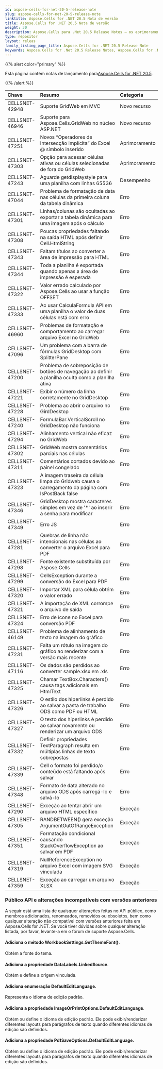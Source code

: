 ```yaml
---
id: aspose-cells-for-net-20-5-release-note
slug: aspose-cells-for-net-20-5-release-note
linktitle: Aspose.Cells for .NET 20.5 Nota de versão
title: Aspose.Cells for .NET 20.5 Nota de versão
weight: 30
description: Aspose.Cells para .Net 20.5 Release Notes – os aprimoramentos, novos recursos e correções mais recentes
type: repositor
layout: releas
family_listing_page_title: Aspose.Cells for .NET 20.5 Release Note
keywords: Aspose.Cells for .Net 20.5 Release Notes, Aspose.Cells for .Net 20.5 updates and fixe
---
```

{{% alert color="primary" %}}

 Esta página contém notas de lançamento para[Aspose.Cells for .NET 20.5](https://www.nuget.org/packages/Aspose.Cells/20.5.0).

{{% /alert %}}

|**Chave**|**Resumo**|**Categoria**|
| :- | :- | :- |
|CELLSNET-42948|Suporte GridWeb em MVC|Novo recurso|
|CELLSNET-46946|Suporte para Aspose.Cells.GridWeb no núcleo ASP.NET|Novo recurso|
|CELLSNET-47251|Novos “Operadores de Intersecção Implícita” do Excel @ símbolo inserido|Aprimoramento|
|CELLSNET-47303|Opção para acessar células ativas ou células selecionadas de fora do GridWeb|Aprimoramento|
|CELLSNET-47243|Aguarde getdisplaystyle para uma planilha com linhas 65536|Desempenho|
|CELLSNET-47044|Problema de formatação de data nas células da primeira coluna da tabela dinâmica|Erro|
|CELLSNET-47301|Linhas/colunas são ocultadas ao exportar a tabela dinâmica para uma imagem após o cálculo|Erro|
|CELLSNET-47308|Poucas propriedades faltando na saída HTML após definir Cell.HtmlString|Erro|
|CELLSNET-47343|Faltam títulos ao converter a área de impressão para HTML|Erro|
|CELLSNET-47344|Toda a planilha é exportada quando apenas a área de impressão é esperada|Erro|
|CELLSNET-47322|Valor errado calculado por Aspose.Cells ao usar a função OFFSET|Erro|
|CELLSNET-47333|Ao usar CalculaFormula API em uma planilha o valor de duas células está com erro|Erro|
|CELLSNET-46960|Problemas de formatação e comportamento ao carregar arquivo Excel no GridWeb|Erro|
|CELLSNET-47096|Um problema com a barra de fórmulas GridDesktop com SplitterPane|Erro|
|CELLSNET-47200|Problema de sobreposição de botões de navegação ao definir a planilha oculta como a planilha ativa|Erro|
|CELLSNET-47221|Exibir o número da linha corretamente no GridDesktop|Erro|
|CELLSNET-47228|Problema ao abrir o arquivo no GirdDesktop|Erro|
|CELLSNET-47240|FormulaBar.VerticalScroll no GridDesktop não funciona|Erro|
|CELLSNET-47294|Alinhamento vertical não eficaz no GridWeb|Erro|
|CELLSNET-47302|GridWeb mostra comentários parciais nas células|Erro|
|CELLSNET-47311|Comentários cortados devido ao painel congelado|Erro|
|CELLSNET-47323|A imagem traseira da célula limpa do Gridweb causa o carregamento da página com IsPostBack false|Erro|
|CELLSNET-47346|GridDesktop mostra caracteres simples em vez de '*' ao inserir a senha para modificar|Erro|
|CELLSNET-47349|Erro JS|Erro|
|CELLSNET-47281|Quebras de linha não intencionais nas células ao converter o arquivo Excel para PDF|Erro|
|CELLSNET-47298|Fonte existente substituída por Aspose.Cells|Erro|
|CELLSNET-47299|CellsException durante a conversão do Excel para PDF|Erro|
|CELLSNET-47320|Importar XML para célula obtém o valor errado|Erro|
|CELLSNET-47321|A importação de XML corrompe o arquivo de saída|Erro|
|CELLSNET-47324|Erro de ícone no Excel para conversão PDF|Erro|
|CELLSNET-46149|Problema de alinhamento de texto na imagem do gráfico|Erro|
|CELLSNET-47231|Falta um rótulo na imagem do gráfico ao renderizar com a versão mais recente|Erro|
|CELLSNET-47116|Os dados são perdidos ao converter sample.xlsx em .xls|Erro|
|CELLSNET-47325|Chamar TextBox.Characters() causa tags adicionais em HtmlText|Erro|
|CELLSNET-47326|O estilo dos hiperlinks é perdido ao salvar a pasta de trabalho ODS como PDF ou HTML|Erro|
|CELLSNET-47327|O texto dos hiperlinks é perdido ao salvar novamente ou renderizar um arquivo ODS|Erro|
|CELLSNET-47332|Definir propriedades TextParagraph resulta em múltiplas linhas de texto sobrepostas|Erro|
|CELLSNET-47339|Cell o formato foi perdido/o conteúdo está faltando após salvar|Erro|
|CELLSNET-47348|Formato de data alterado no arquivo ODS após carregá-lo e salvá-lo|Erro|
|CELLSNET-47290|Exceção ao tentar abrir um arquivo HTML específico|Exceção|
|CELLSNET-47305|RANDBETWEEN() gera exceção ArgumentOutOfRangeException|Exceção|
|CELLSNET-47351|Formatação condicional causando StackOverflowException ao salvar em PDF|Exceção|
|CELLSNET-47319|NullReferenceException no arquivo Excel com imagem SVG vinculada|Exceção|
|CELLSNET-47359|Exceção ao carregar um arquivo XLSX|Exceção|
###  **Público API e alterações incompatíveis com versões anteriores**
A seguir está uma lista de quaisquer alterações feitas no API público, como membros adicionados, renomeados, removidos ou obsoletos, bem como qualquer alteração não compatível com versões anteriores feita em Aspose.Cells for .NET. Se você tiver dúvidas sobre qualquer alteração listada, por favor, levante-a em o fórum de suporte Aspose.Cells.
####  **Adiciona o método WorkbookSettings.GetThemeFont().**
Obtém a fonte do tema.
####  **Adiciona a propriedade DataLabels.LinkedSource.**
Obtém e define a origem vinculada.
####  **Adiciona enumeração DefaultEditLanguage.**
Representa o idioma de edição padrão.
####  **Adiciona a propriedade ImageOrPrintOptions.DefaultEditLanguage.**
Obtém ou define o idioma de edição padrão.
Ele pode exibir/renderizar diferentes layouts para parágrafos de texto quando diferentes idiomas de edição são definidos.
####  **Adiciona a propriedade PdfSaveOptions.DefaultEditLanguage.**
Obtém ou define o idioma de edição padrão.
Ele pode exibir/renderizar diferentes layouts para parágrafos de texto quando diferentes idiomas de edição são definidos.
